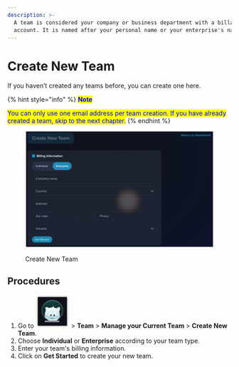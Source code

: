```yaml
---
description: >-
  A team is considered your company or business department with a billable
  account. It is named after your personal name or your enterprise's name.
---
```


# Create New Team

If you haven’t created any teams before, you can create one here.

{% hint style="info" %}
<mark style="color:blue;">**Note**</mark>

<mark style="color:blue;">You can only use one email address per team creation. If you have already created a team, skip to the next chapter.</mark>
{% endhint %}

<figure><img src="../../.gitbook/assets/image (10) (2).png" alt=""><figcaption><p>Create New Team</p></figcaption></figure>

## Procedures

1. Go to <img src="../../.gitbook/assets/image (19).png" alt="" data-size="line"> > **Team** > **Manage your Current Team** > **Create New Team**.
2. Choose **Individual** or **Enterprise** according to your team type.
3. Enter your team's billing information.
4. Click on **Get Started** to create your new team.

